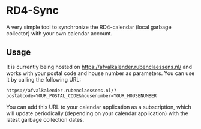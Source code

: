 # RD4-Sync

A very simple tool to synchronize the RD4-calendar (local garbage collector) with your own calendar account.

## Usage

It is currently being hosted on https://afvalkalender.rubenclaessens.nl/ and works with your postal code and house number as parameters.
You can use it by calling the following URL:

```
https://afvalkalender.rubenclaessens.nl/?postalcode=YOUR_POSTAL_CODE&housenumber=YOUR_HOUSENUMBER
```

You can add this URL to your calendar application as a subscription, which will update periodically (depending on your calendar application) with the latest garbage collection dates.
